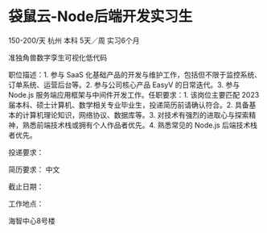 # 袋鼠云-Node后端开发实习生

150-200/天 杭州 本科 5天／周 实习6个月

准独角兽数字孪生可视化低代码

职位描述：1. 参与 SaaS 化基础产品的开发与维护工作，包括但不限于监控系统、订单系统、运营后台等。2. 参与公司核心产品 EasyV 的日常迭代。3. 参与 Node.js 服务端应用框架与中间件开发工作。任职要求：1. 该岗位主要匹配 2023 届本科、硕士计算机、数学相关专业毕业生，投递简历前请确认符合。2. 具备基本的计算机理论知识，网络协议、数据库等。3. 对技术有强烈的进取心与探索精神，熟悉前端技术栈或拥有个人作品者优先。4. 熟悉常见的 Node.js 后端技术栈者优先。

投递要求：

简历要求： 中文

截止日期：

工作地点：

海智中心8号楼